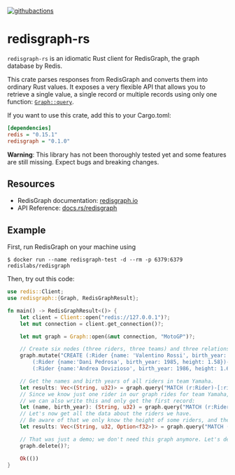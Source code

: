 [![githubactions](https://github.com/malte-v/redisgraph-rs/workflows/elixir/badge.svg)](https://github.com/malte-v/redisgraph-rs/actions)

# redisgraph-rs

`redisgraph-rs` is an idiomatic Rust client for RedisGraph, the graph database by Redis.

This crate parses responses from RedisGraph and converts them into ordinary Rust values.
It exposes a very flexible API that allows you to retrieve a single value, a single record
or multiple records using only one function: [`Graph::query`](https://docs.rs/redisgraph/0.1.0/redisgraph/graph/struct.Graph.html#method.query).

If you want to use this crate, add this to your Cargo.toml:

```ini
[dependencies]
redis = "0.15.1"
redisgraph = "0.1.0"
```

**Warning**: This library has not been thoroughly tested yet and some features are still missing.
Expect bugs and breaking changes.

## Resources

- RedisGraph documentation: [redisgraph.io][]
- API Reference: [docs.rs/redisgraph]

## Example

First, run RedisGraph on your machine using

```
$ docker run --name redisgraph-test -d --rm -p 6379:6379 redislabs/redisgraph
```

Then, try out this code:

```rust
use redis::Client;
use redisgraph::{Graph, RedisGraphResult};

fn main() -> RedisGraphResult<()> {
    let client = Client::open("redis://127.0.0.1")?;
    let mut connection = client.get_connection()?;

    let mut graph = Graph::open(&mut connection, "MotoGP")?;

    // Create six nodes (three riders, three teams) and three relationships between them.
    graph.mutate("CREATE (:Rider {name: 'Valentino Rossi', birth_year: 1979})-[:rides]->(:Team {name: 'Yamaha'}), \
        (:Rider {name:'Dani Pedrosa', birth_year: 1985, height: 1.58})-[:rides]->(:Team {name: 'Honda'}), \
        (:Rider {name:'Andrea Dovizioso', birth_year: 1986, height: 1.67})-[:rides]->(:Team {name: 'Ducati'})")?;

    // Get the names and birth years of all riders in team Yamaha.
    let results: Vec<(String, u32)> = graph.query("MATCH (r:Rider)-[:rides]->(t:Team) WHERE t.name = 'Yamaha' RETURN r.name, r.birth_year")?;
    // Since we know just one rider in our graph rides for team Yamaha,
    // we can also write this and only get the first record:
    let (name, birth_year): (String, u32) = graph.query("MATCH (r:Rider)-[:rides]->(t:Team) WHERE t.name = 'Yamaha' RETURN r.name, r.birth_year")?;
    // Let's now get all the data about the riders we have.
    // Be aware of that we only know the height of some riders, and therefore we use an `Option`:
    let results: Vec<(String, u32, Option<f32>)> = graph.query("MATCH (r:Rider) RETURN r.name, r.birth_year, r.height")?;

    // That was just a demo; we don't need this graph anymore. Let's delete it from the database:
    graph.delete()?;

    Ok(())
}
```

[redisgraph.io]:https://redisgraph.io
[docs.rs/redisgraph]:https://docs.rs/redisgraph
